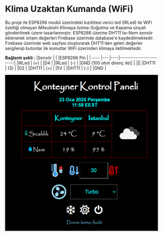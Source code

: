 # Klima Uzaktan Kumanda (WiFi)

Bu proje ile ESP8266 modül üzerindeki kızılötesi verici led (IRLed) ile WiFi özelliği olmayan Mitsubishi Klimaya Isıtma-Soğutma ve Kapama sinyali gönderilmek üzere tasarlanmıştır.
ESP8266 üzerine DHT11 Isı-Nem sensör eklenerek ortam değerleri Firebase üzerinde database'e kaydedilmektedir.
Firebase üzerinde web sayfası oluşturarak DHT11'den gelen değerler sergilenip butonlar ile komutlar WiFi üzerinden klimaya iletilmektedir.

**Bağlantı şekli :**
|Sensör   | |       |ESP8266 Pin   |
| ---- |--- |----|-----------------------:|
|IRLed | (+) |  |D4                      |
|IRLed | (-) |  |GND (100 ohm direnç ile)|
| |||
|DHT11 | (S) |  |D2                      |
|DHT11 | (+) |  |5V                      |
|DHT11 | (-) |  |GND                     |


![Ekran Görüntüsü](/screenshot.png "Web Sayfası Görüntüsü")
